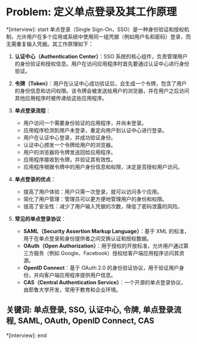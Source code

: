 # Problem: 定义单点登录及其工作原理

*[interview]: start
单点登录（Single Sign-On，SSO）是一种身份验证和授权机制，允许用户在多个应用或系统中使用同一组凭据（例如用户名和密码）登录，而无需重复输入凭据。其工作原理如下：

1. **认证中心（Authentication Center）**：SSO 系统的核心组件，负责管理用户的身份验证和授权信息。用户在访问应用程序时首先要通过认证中心进行身份验证。

2. **令牌（Token）**：用户在认证中心成功验证后，会生成一个令牌，包含了用户的身份信息和访问权限。该令牌会被发送给用户的浏览器，并在用户之后访问其他应用程序时被传递给这些应用程序。

3. **单点登录流程**：
   - 用户访问一个需要身份验证的应用程序，并尚未登录。
   - 应用程序检测到用户未登录，重定向用户到认证中心进行登录。
   - 用户在认证中心登录，并成功验证身份。
   - 认证中心颁发一个令牌给用户的浏览器。
   - 用户的浏览器将令牌发送回给应用程序。
   - 应用程序接收到令牌，并验证其有效性。
   - 应用程序根据令牌中的用户身份信息和权限，决定是否授权用户访问。

4. **单点登录的优点**：
   - 提高了用户体验：用户只需一次登录，就可以访问多个应用。
   - 简化了用户管理：管理员可以更方便地管理用户的身份和权限。
   - 提高了安全性：减少了用户输入凭据的次数，降低了密码泄露的风险。

5. **常见的单点登录协议**：
   - **SAML（Security Assertion Markup Language）**：基于 XML 的标准，用于在单点登录和身份提供者之间交换认证和授权数据。
   - **OAuth（Open Authorization）**：用于授权的开放标准，允许用户通过第三方服务（例如 Google、Facebook）授权给客户端应用程序访问其资源。
   - **OpenID Connect**：基于 OAuth 2.0 的身份验证协议，用于验证用户身份，并向客户端应用程序提供用户信息。
   - **CAS（Central Authentication Service）**：一个开源的单点登录协议，由耶鲁大学开发，常用于教育和企业环境。

## 关键词: 单点登录, SSO, 认证中心, 令牌, 单点登录流程, SAML, OAuth, OpenID Connect, CAS
*[interview]: end
